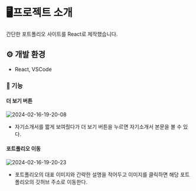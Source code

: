 # 🖥프로젝트 소개
간단한 포트폴리오 사이트를 React로 제작했습니다.

## ⚙ 개발 환경
- React, VSCode

### 📌 기능
#### 더 보기 버튼
   ![2024-02-16-19-20-08](https://github.com/yofp1937/React_PortpolioSite/assets/112924147/232abad4-658d-4366-ac36-988b5c69b7dc)
   - 자기소개서를 짧게 보여줬다가 더 보기 버튼을 누르면 자기소개서 본문을 볼 수 있다.

#### 포트폴리오 이동
   ![2024-02-16-19-20-23](https://github.com/yofp1937/React_PortpolioSite/assets/112924147/7e130cc2-1b29-4ec9-9631-91faa236b154)
   - 포트폴리오의 대표 이미지와 간략한 설명을 적어두고 이미지를 클릭하면 해당 포트폴리오의 깃허브 주소로 이동한다.
